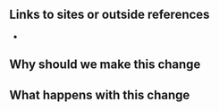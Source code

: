 
## Links to sites or outside references
-

## Why should we make this change


## What happens with this change

